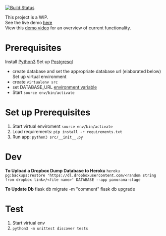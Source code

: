 [![Build Status](https://travis-ci.com/michlee1337/panorama.svg?branch=master)](https://travis-ci.com/michlee1337/panorama)

This project is a WIP. </br>
See the live demo [here](https://panorama-stage.herokuapp.com/artifacts/search) </br>
View this [demo video](https://www.loom.com/share/99ebf66f2c13421ea1cc5d23f741786f?sharedAppSource=personal_library) for an overview of current functionality.

# Prerequisites
Install [Python3](https://www.python.org/downloads/)
Set up [Postgresql](https://www.elliotblackburn.com/installing-postgresql-on-macos-osx/)
- create database and set the appropriate database url (elaborated below)
Set up virtual environment
- create `virtualenv src`
- set DATABASE_URL [environment variable](https://stackoverflow.com/questions/9554087/setting-an-environment-variable-in-virtualenv)
- Start `source env/bin/activate`

# Set up Prerequisites
1. Start virtual enviroment `source env/bin/activate`
2. Load requirements: `pip install -r requirements.txt`
3. Run app: `python3 src/__init__.py`

# Dev
**To Upload a Dropbox Dump Database to Heroku**
```heroku pg:backups:restore 'https://dl.dropboxusercontent.com/<random string from dropbox link>/<file name>' DATABASE --app panorama-stage```

**To Update Db**
flask db migrate -m "comment"
flask db upgrade

# Test
1. Start virtual env
2. `python3 -m unittest discover tests`
